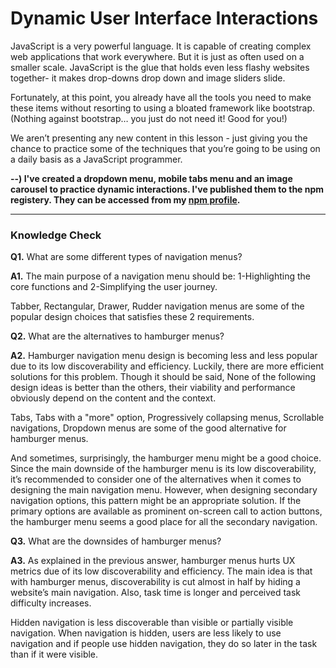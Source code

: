 # Dynamic User Interface Interactions
JavaScript is a very powerful language. It is capable of creating complex web applications that work everywhere. But it is just as often used on a smaller scale. JavaScript is the glue that holds even less flashy websites together- it makes drop-downs drop down and image sliders slide.  

Fortunately, at this point, you already have all the tools you need to make these items without resorting to using a bloated framework like bootstrap. (Nothing against bootstrap… you just do not need it! Good for you!)

We aren’t presenting any new content in this lesson - just giving you the chance to practice some of the techniques that you’re going to be using on a daily basis as a JavaScript programmer.

**--) I've created a dropdown menu, mobile tabs menu and an image carousel to practice dynamic interactions. I've published them to the npm registery. They can be accessed from my [npm profile](https://www.npmjs.com/~myinan).**

---
### Knowledge Check

**Q1.** What are some different types of navigation menus?

**A1.** The main purpose of a navigation menu should be: 1-Highlighting the core functions and 2-Simplifying the user journey.

Tabber, Rectangular, Drawer, Rudder navigation menus are some of the popular design choices that satisfies these 2 requirements.

**Q2.** What are the alternatives to hamburger menus?

**A2.** Hamburger navigation menu design is becoming less and less popular due to its low discoverability and efficiency. Luckily, there are more efficient solutions for this problem. Though it should be said, None of the following design ideas is better than the others, their viability and performance obviously depend on the content and the context.

Tabs, Tabs with a "more" option, Progressively collapsing menus, Scrollable navigations, Dropdown menus are some of the good alternative for hamburger menus.

And sometimes, surprisingly, the hamburger menu might be a good choice. Since the main downside of the hamburger menu is its low discoverability, it’s recommended to consider one of the alternatives when it comes to designing the main navigation menu. However, when designing secondary navigation options, this pattern might be an appropriate solution. If the primary options are available as prominent on-screen call to action buttons, the hamburger menu seems a good place for all the secondary navigation.

**Q3.** What are the downsides of hamburger menus?

**A3.** As explained in the previous answer, hamburger menus hurts UX metrics due of its low discoverability and efficiency. The main idea is that with hamburger menus, discoverability is cut almost in half by hiding a website’s main navigation. Also, task time is longer and perceived task difficulty increases.

Hidden navigation is less discoverable than visible or partially visible navigation. When navigation is hidden, users are less likely to use navigation and if people use hidden navigation, they do so later in the task than if it were visible.